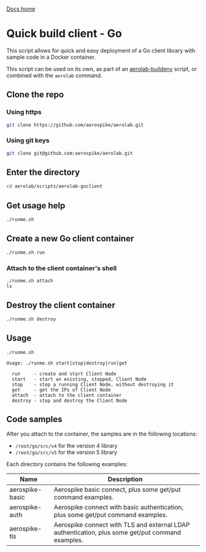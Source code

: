 [Docs home](../../README.md)

# Quick build client - Go


This script allows for quick and easy deployment of a Go client library with
sample code in a Docker container.

This script can be used on its own, as part of an [aerolab-buildenv](/tools/aerolab/utility_scripts/ldap-tls)
script, or combined with the `aerolab` command.

## Clone the repo

### Using https

```bash
git clone https://github.com/aerospike/aerolab.git
```

### Using git keys

```bash
git clone git@github.com:aerospike/aerolab.git
```

## Enter the directory

```bash
cd aerolab/scripts/aerolab-goclient
```

## Get usage help

```
./runme.sh
```

## Create a new Go client container

```bash
./runme.sh run
```

### Attach to the client container's shell

```
./runme.sh attach
ls
```

## Destroy the client container

```bash
./runme.sh destroy
```

## Usage

```
./runme.sh 

Usage: ./runme.sh start|stop|destroy|run|get

  run     - create and start Client Node
  start   - start an existing, stopped, Client Node
  stop    - stop a running Client Node, without destroying it
  get     - get the IPs of Client Node
  attach  - attach to the client container
  destroy - stop and destroy the Client Node
```

## Code samples

After you attach to the container, the samples are in the following locations:

* `/root/go/src/v4` for the version 4 library
* `/root/go/src/v5` for the version 5 library

Each directory contains the following examples:

Name | Description
--- | ---
aerospike-basic | Aerospike basic connect, plus some get/put command examples.
aerospike-auth | Aerospike connect with basic authentication, plus some get/put command examples.
aerospike-tls | Aerospike connect with TLS and external LDAP authentication, plus some get/put command examples.
